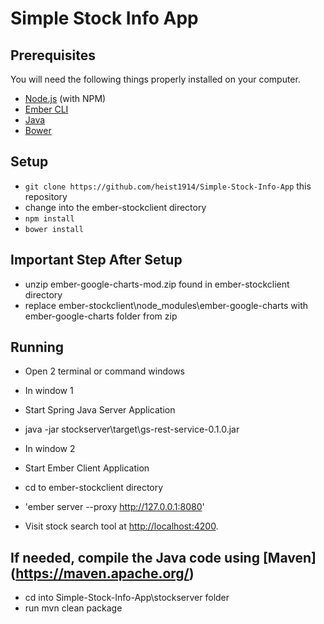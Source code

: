 # Simple Stock Info App

## Prerequisites

You will need the following things properly installed on your computer.

* [Node.js](http://nodejs.org/) (with NPM)
* [Ember CLI](http://ember-cli.com/)
* [Java](https://java.com/en/download/)
* [Bower](http://bower.io/)

## Setup
* `git clone https://github.com/heist1914/Simple-Stock-Info-App` this repository
* change into the ember-stockclient directory
* `npm install`
* `bower install`

## Important Step After Setup

* unzip ember-google-charts-mod.zip found in ember-stockclient directory
* replace ember-stockclient\node_modules\ember-google-charts with ember-google-charts folder from zip

## Running 
* Open 2 terminal or command windows 

* In window 1
* Start Spring Java Server Application
* java -jar stockserver\target\gs-rest-service-0.1.0.jar

* In window 2
* Start Ember Client Application
* cd to ember-stockclient directory
* 'ember server --proxy http://127.0.0.1:8080'
* Visit stock search tool at [http://localhost:4200](http://localhost:4200).

## If needed, compile the Java code using [Maven] (https://maven.apache.org/)
* cd into Simple-Stock-Info-App\stockserver folder 
* run mvn clean package 
